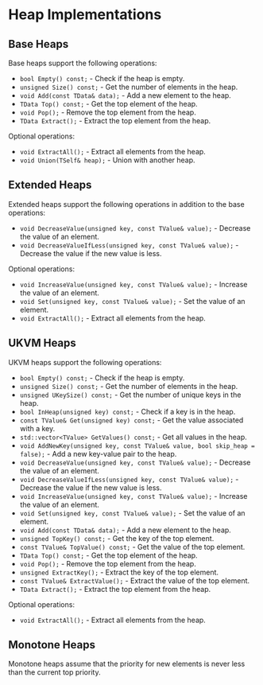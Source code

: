 # Heap Implementations

## Base Heaps

Base heaps support the following operations:

- `bool Empty() const;` - Check if the heap is empty.
- `unsigned Size() const;` - Get the number of elements in the heap.
- `void Add(const TData& data);` - Add a new element to the heap.
- `TData Top() const;` - Get the top element of the heap.
- `void Pop();` - Remove the top element from the heap.
- `TData Extract();` - Extract the top element from the heap.

Optional operations:

- `void ExtractAll();` - Extract all elements from the heap.
- `void Union(TSelf& heap);` - Union with another heap.

## Extended Heaps

Extended heaps support the following operations in addition to the base operations:

- `void DecreaseValue(unsigned key, const TValue& value);` - Decrease the value of an element.
- `void DecreaseValueIfLess(unsigned key, const TValue& value);` - Decrease the value if the new value is less.

Optional operations:

- `void IncreaseValue(unsigned key, const TValue& value);` - Increase the value of an element.
- `void Set(unsigned key, const TValue& value);` - Set the value of an element.
- `void ExtractAll();` - Extract all elements from the heap.

## UKVM Heaps

UKVM heaps support the following operations:

- `bool Empty() const;` - Check if the heap is empty.
- `unsigned Size() const;` - Get the number of elements in the heap.
- `unsigned UKeySize() const;` - Get the number of unique keys in the heap.
- `bool InHeap(unsigned key) const;` - Check if a key is in the heap.
- `const TValue& Get(unsigned key) const;` - Get the value associated with a key.
- `std::vector<TValue> GetValues() const;` - Get all values in the heap.
- `void AddNewKey(unsigned key, const TValue& value, bool skip_heap = false);` - Add a new key-value pair to the heap.
- `void DecreaseValue(unsigned key, const TValue& value);` - Decrease the value of an element.
- `void DecreaseValueIfLess(unsigned key, const TValue& value);` - Decrease the value if the new value is less.
- `void IncreaseValue(unsigned key, const TValue& value);` - Increase the value of an element.
- `void Set(unsigned key, const TValue& value);` - Set the value of an element.
- `void Add(const TData& data);` - Add a new element to the heap.
- `unsigned TopKey() const;` - Get the key of the top element.
- `const TValue& TopValue() const;` - Get the value of the top element.
- `TData Top() const;` - Get the top element of the heap.
- `void Pop();` - Remove the top element from the heap.
- `unsigned ExtractKey();` - Extract the key of the top element.
- `const TValue& ExtractValue();` - Extract the value of the top element.
- `TData Extract();` - Extract the top element from the heap.

Optional operations:

- `void ExtractAll();` - Extract all elements from the heap.

## Monotone Heaps

Monotone heaps assume that the priority for new elements is never less than the current top priority.
